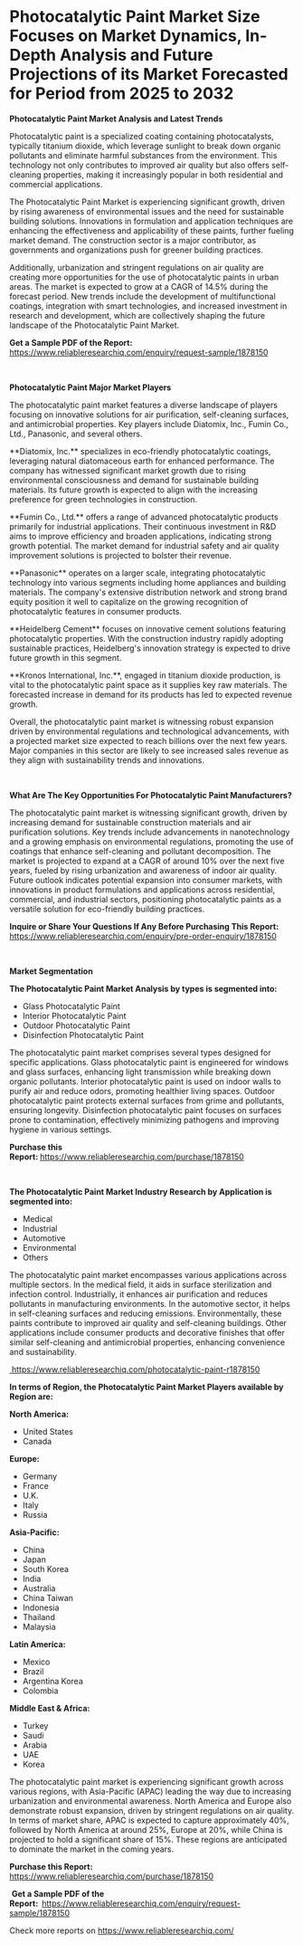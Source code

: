 <p><h1>Photocatalytic Paint Market Size Focuses on Market Dynamics, In-Depth Analysis and Future Projections of its Market Forecasted for Period from 2025 to 2032</h1></p><p><strong>Photocatalytic Paint Market Analysis and Latest Trends</strong></p>
<p><p>Photocatalytic paint is a specialized coating containing photocatalysts, typically titanium dioxide, which leverage sunlight to break down organic pollutants and eliminate harmful substances from the environment. This technology not only contributes to improved air quality but also offers self-cleaning properties, making it increasingly popular in both residential and commercial applications. </p><p>The Photocatalytic Paint Market is experiencing significant growth, driven by rising awareness of environmental issues and the need for sustainable building solutions. Innovations in formulation and application techniques are enhancing the effectiveness and applicability of these paints, further fueling market demand. The construction sector is a major contributor, as governments and organizations push for greener building practices.</p><p>Additionally, urbanization and stringent regulations on air quality are creating more opportunities for the use of photocatalytic paints in urban areas. The market is expected to grow at a CAGR of 14.5% during the forecast period. New trends include the development of multifunctional coatings, integration with smart technologies, and increased investment in research and development, which are collectively shaping the future landscape of the Photocatalytic Paint Market.</p></p>
<p><strong>Get a Sample PDF of the Report:&nbsp;</strong> <a href="https://www.reliableresearchiq.com/enquiry/request-sample/1878150?utm_campaign=1834&utm_medium=2&utm_source=Github&utm_content=ia&utm_term=31012025&utm_id=photocatalytic-paint">https://www.reliableresearchiq.com/enquiry/request-sample/1878150</a></p>
<p>&nbsp;</p>
<p><strong>Photocatalytic Paint Major Market Players</strong></p>
<p><p>The photocatalytic paint market features a diverse landscape of players focusing on innovative solutions for air purification, self-cleaning surfaces, and antimicrobial properties. Key players include Diatomix, Inc., Fumin Co., Ltd., Panasonic, and several others.</p><p>**Diatomix, Inc.** specializes in eco-friendly photocatalytic coatings, leveraging natural diatomaceous earth for enhanced performance. The company has witnessed significant market growth due to rising environmental consciousness and demand for sustainable building materials. Its future growth is expected to align with the increasing preference for green technologies in construction.</p><p>**Fumin Co., Ltd.** offers a range of advanced photocatalytic products primarily for industrial applications. Their continuous investment in R&D aims to improve efficiency and broaden applications, indicating strong growth potential. The market demand for industrial safety and air quality improvement solutions is projected to bolster their revenue.</p><p>**Panasonic** operates on a larger scale, integrating photocatalytic technology into various segments including home appliances and building materials. The company's extensive distribution network and strong brand equity position it well to capitalize on the growing recognition of photocatalytic features in consumer products.</p><p>**Heidelberg Cement** focuses on innovative cement solutions featuring photocatalytic properties. With the construction industry rapidly adopting sustainable practices, Heidelberg's innovation strategy is expected to drive future growth in this segment.</p><p>**Kronos International, Inc.**, engaged in titanium dioxide production, is vital to the photocatalytic paint space as it supplies key raw materials. The forecasted increase in demand for its products has led to expected revenue growth.</p><p>Overall, the photocatalytic paint market is witnessing robust expansion driven by environmental regulations and technological advancements, with a projected market size expected to reach billions over the next few years. Major companies in this sector are likely to see increased sales revenue as they align with sustainability trends and innovations.</p></p>
<p>&nbsp;</p>
<p><strong>What Are The Key Opportunities For Photocatalytic Paint Manufacturers?</strong></p>
<p><p>The photocatalytic paint market is witnessing significant growth, driven by increasing demand for sustainable construction materials and air purification solutions. Key trends include advancements in nanotechnology and a growing emphasis on environmental regulations, promoting the use of coatings that enhance self-cleaning and pollutant decomposition. The market is projected to expand at a CAGR of around 10% over the next five years, fueled by rising urbanization and awareness of indoor air quality. Future outlook indicates potential expansion into consumer markets, with innovations in product formulations and applications across residential, commercial, and industrial sectors, positioning photocatalytic paints as a versatile solution for eco-friendly building practices.</p></p>
<p><strong>Inquire or Share Your Questions If Any Before Purchasing This Report:</strong> <a href="https://www.reliableresearchiq.com/enquiry/pre-order-enquiry/1878150?utm_campaign=1834&utm_medium=2&utm_source=Github&utm_content=ia&utm_term=31012025&utm_id=photocatalytic-paint">https://www.reliableresearchiq.com/enquiry/pre-order-enquiry/1878150</a></p>
<p>&nbsp;</p>
<p><strong>Market Segmentation</strong></p>
<p><strong>The Photocatalytic Paint Market Analysis by types is segmented into:</strong></p>
<p><ul><li>Glass Photocatalytic Paint</li><li>Interior Photocatalytic Paint</li><li>Outdoor Photocatalytic Paint</li><li>Disinfection Photocatalytic Paint</li></ul></p>
<p><p>The photocatalytic paint market comprises several types designed for specific applications. Glass photocatalytic paint is engineered for windows and glass surfaces, enhancing light transmission while breaking down organic pollutants. Interior photocatalytic paint is used on indoor walls to purify air and reduce odors, promoting healthier living spaces. Outdoor photocatalytic paint protects external surfaces from grime and pollutants, ensuring longevity. Disinfection photocatalytic paint focuses on surfaces prone to contamination, effectively minimizing pathogens and improving hygiene in various settings.</p></p>
<p><strong>Purchase this Report:&nbsp;</strong><a href="https://www.reliableresearchiq.com/purchase/1878150?utm_campaign=1834&utm_medium=2&utm_source=Github&utm_content=ia&utm_term=31012025&utm_id=photocatalytic-paint">https://www.reliableresearchiq.com/purchase/1878150</a></p>
<p>&nbsp;</p>
<p><strong>The Photocatalytic Paint Market Industry Research by Application is segmented into:</strong></p>
<p><ul><li>Medical</li><li>Industrial</li><li>Automotive</li><li>Environmental</li><li>Others</li></ul></p>
<p><p>The photocatalytic paint market encompasses various applications across multiple sectors. In the medical field, it aids in surface sterilization and infection control. Industrially, it enhances air purification and reduces pollutants in manufacturing environments. In the automotive sector, it helps in self-cleaning surfaces and reducing emissions. Environmentally, these paints contribute to improved air quality and self-cleaning buildings. Other applications include consumer products and decorative finishes that offer similar self-cleaning and antimicrobial properties, enhancing convenience and sustainability.</p></p>
<p><a href="https://www.reliableresearchiq.com/photocatalytic-paint-r1878150?utm_campaign=1834&utm_medium=2&utm_source=Github&utm_content=ia&utm_term=31012025&utm_id=photocatalytic-paint">&nbsp;https://www.reliableresearchiq.com/photocatalytic-paint-r1878150</a></p>
<p><strong>In terms of Region, the Photocatalytic Paint Market Players available by Region are:</strong></p>
<p>
    <p> <strong> North America: </strong>
        <ul>
            <li>United States</li>
            <li>Canada</li>
        </ul>
        </p> 
    <p> <strong> Europe: </strong>
        <ul>
            <li>Germany</li>
            <li>France</li>
            <li>U.K.</li>
            <li>Italy</li>
            <li>Russia</li>
        </ul>
        </p> 
    <p> <strong> Asia-Pacific: </strong>
        <ul>
            <li>China</li>
            <li>Japan</li>
            <li>South Korea</li>
            <li>India</li>
            <li>Australia</li>
            <li>China Taiwan</li>
            <li>Indonesia</li>
            <li>Thailand</li>
            <li>Malaysia</li>
        </ul>
        </p> 
    <p> <strong> Latin America: </strong>
        <ul>
            <li>Mexico</li>
            <li>Brazil</li>
            <li>Argentina Korea</li>
            <li>Colombia</li>
        </ul>
        </p> 
    <p> <strong> Middle East & Africa: </strong>
        <ul>
            <li>Turkey</li>
            <li>Saudi</li>
            <li>Arabia</li>
            <li>UAE</li>
            <li>Korea</li>
        </ul>
    </p>
    </p>
<p><p>The photocatalytic paint market is experiencing significant growth across various regions, with Asia-Pacific (APAC) leading the way due to increasing urbanization and environmental awareness. North America and Europe also demonstrate robust expansion, driven by stringent regulations on air quality. In terms of market share, APAC is expected to capture approximately 40%, followed by North America at around 25%, Europe at 20%, while China is projected to hold a significant share of 15%. These regions are anticipated to dominate the market in the coming years.</p></p>
<p><strong>Purchase this Report: </strong><a href="https://www.reliableresearchiq.com/purchase/1878150?utm_campaign=1834&utm_medium=2&utm_source=Github&utm_content=ia&utm_term=31012025&utm_id=photocatalytic-paint">https://www.reliableresearchiq.com/purchase/1878150</a></p>
<p>&nbsp;<strong>Get a Sample PDF of the Report:&nbsp;&nbsp;</strong><a href="https://www.reliableresearchiq.com/enquiry/request-sample/1878150?utm_campaign=1834&utm_medium=2&utm_source=Github&utm_content=ia&utm_term=31012025&utm_id=photocatalytic-paint">https://www.reliableresearchiq.com/enquiry/request-sample/1878150</a></p>
<p><strong></strong></p>
<p>Check more reports on <a href="https://www.reliableresearchiq.com/?utm_campaign=1834&utm_medium=2&utm_source=Github&utm_content=ia&utm_term=31012025&utm_id=photocatalytic-paint">https://www.reliableresearchiq.com/</a></p>